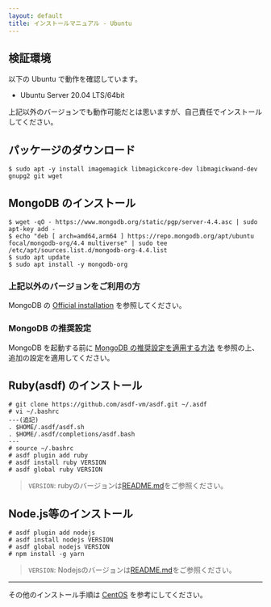 ```yaml
---
layout: default
title: インストールマニュアル - Ubuntu
---
```


## 検証環境

以下の Ubuntu で動作を確認しています。

- Ubuntu Server 20.04 LTS/64bit

上記以外のバージョンでも動作可能だとは思いますが、自己責任でインストールしてください。

## パッケージのダウンロード

~~~
$ sudo apt -y install imagemagick libmagickcore-dev libmagickwand-dev gnupg2 git wget
~~~

## MongoDB のインストール

~~~
$ wget -qO - https://www.mongodb.org/static/pgp/server-4.4.asc | sudo apt-key add -
$ echo "deb [ arch=amd64,arm64 ] https://repo.mongodb.org/apt/ubuntu focal/mongodb-org/4.4 multiverse" | sudo tee /etc/apt/sources.list.d/mongodb-org-4.4.list
$ sudo apt update
$ sudo apt install -y mongodb-org
~~~

### 上記以外のバージョンをご利用の方

MongoDB の [Official installation](https://docs.mongodb.com/manual/tutorial/install-mongodb-on-ubuntu/) を参照してください。

### MongoDB の推奨設定

MongoDB を起動する前に [MongoDB の推奨設定を適用する方法](/installation/mongodb-settings.html) を参照の上、追加の設定を適用してください。

## Ruby(asdf) のインストール

~~~
# git clone https://github.com/asdf-vm/asdf.git ~/.asdf 
# vi ~/.bashrc
---(追記)
. $HOME/.asdf/asdf.sh
. $HOME/.asdf/completions/asdf.bash
---
# source ~/.bashrc
# asdf plugin add ruby
# asdf install ruby VERSION
# asdf global ruby VERSION
~~~
>`VERSION`: rubyのバージョンは[README.md](https://github.com/shirasagi/shirasagi/blob/stable/README.md)をご参照ください。

## Node.js等のインストール

~~~
# asdf plugin add nodejs
# asdf install nodejs VERSION
# asdf global nodejs VERSION
# npm install -g yarn
~~~

>`VERSION`: Nodejsのバージョンは[README.md](https://github.com/shirasagi/shirasagi/blob/stable/README.md)をご参照ください。
---
その他のインストール手順は [CentOS](manual.html) を参考にしてください。
